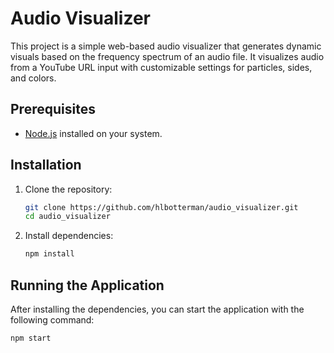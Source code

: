 # Audio Visualizer

This project is a simple web-based audio visualizer that generates dynamic visuals based on the frequency spectrum of an audio file.
It visualizes audio from a YouTube URL input with customizable settings for particles, sides, and colors.


## Prerequisites
- [Node.js](https://nodejs.org/en/) installed on your system.

## Installation

1. Clone the repository:
   ```bash
   git clone https://github.com/hlbotterman/audio_visualizer.git
   cd audio_visualizer
   ```

2. Install dependencies:
   ```bash
   npm install
   ```

## Running the Application

After installing the dependencies, you can start the application with the following command:

```bash
npm start
